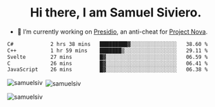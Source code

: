 <h1 align="center">Hi there, I am Samuel Siviero.</h1>

- 🔭 I’m currently working on [Presidio](https://presidio.ac), an anti-cheat for [Project Nova](https://discord.gg/novafn).

<!--START_SECTION:waka-->

```txt
C#            2 hrs 38 mins   █████████▓░░░░░░░░░░░░░░░   38.60 %
C++           1 hr 59 mins    ███████▒░░░░░░░░░░░░░░░░░   29.11 %
Svelte        27 mins         █▓░░░░░░░░░░░░░░░░░░░░░░░   06.59 %
C             26 mins         █▓░░░░░░░░░░░░░░░░░░░░░░░   06.41 %
JavaScript    26 mins         █▓░░░░░░░░░░░░░░░░░░░░░░░   06.38 %
```

<!--END_SECTION:waka-->

<p><img align="left" src="https://github-readme-stats.vercel.app/api/top-langs?username=samuelsiv&show_icons=true&locale=en&layout=compact&theme=radical" alt="samuelsiv" /></p>

<p>&nbsp;<img align="center" src="https://github-readme-stats.vercel.app/api?username=samuelsiv&show_icons=true&locale=en&theme=radical" alt="samuelsiv" /></p>
<p align="left"> <img src="https://komarev.com/ghpvc/?username=samuelsiv&label=Profile%20views&color=0e75b6&style=flat" alt="samuelsiv" /> </p>
